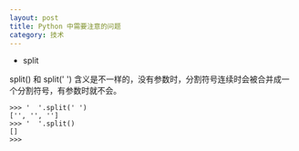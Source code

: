 ```yaml
---
layout: post
title: Python 中需要注意的问题
category: 技术
---
```



* split

split() 和 split(' ') 含义是不一样的，没有参数时，分割符号连续时会被合并成一个分割符号，有参数时就不会。

```
>>> '  '.split(' ')
['', '', '']
>>> '  '.split()
[]
>>> 
```
